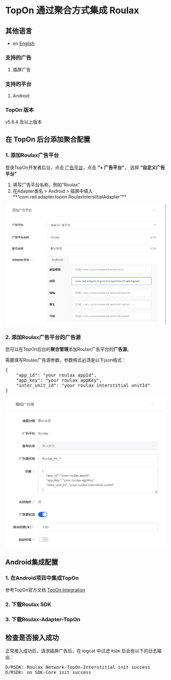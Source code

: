 # TopOn 通过聚合方式集成 Roulax

## 其他语言
* en [English](english.md)

### 支持的广告
1. 插屏广告

### 支持的平台
1. Android

### TopOn 版本
v5.6.4 及以上版本

## 在 TopOn 后台添加聚合配置

### 1. 添加Roulax广告平台
登录TopOn开发者后台，点击 [广告平台](https://app.toponad.com/m/network)，点击 **"+ 广告平台"**， 选择 **“自定义广告平台”**

1. 填写广告平台名称，例如“Roulax”
2. 在Adapter类名 > Android > 插屏中填入**“com.rad.adapter.topon.RoulaxInterstitialAdapter”**

![](ch_1.png)
### 2. 添加Roulax广告平台的广告源
您可以在TopOn后台的**聚合管理**添加Roulax广告平台的**广告源**。

需要填写Roulax广告源参数，参数格式必须是以下json格式：
<pre>
{
    "app_id": "your roulax appId",
    "app_key": "your roulax appKey",
    "inter_unit_id": "your roulax interstitial unitId"
}
</pre>
![](ch_2.png)
## Android集成配置

### 1. 在Android项目中集成TopOn
参考TopOn官方文档 [TopOn Integration](https://docs.toponad.com/#/en-us/android/GetStarted/TopOn_Get_Started)

### 2. 下载Roulax SDK

### 3. 下载Roulax-Adapter-TopOn

## 检查是否接入成功

正常接入成功后，请求插屏广告后，在 logcat 中过滤 `RSDK` 后会有以下的日志输出：
<pre>
D/RSDK: Roulax Network-TopOn-Interstitial init success
D/RSDK: on SDK-Core init success
</pre>